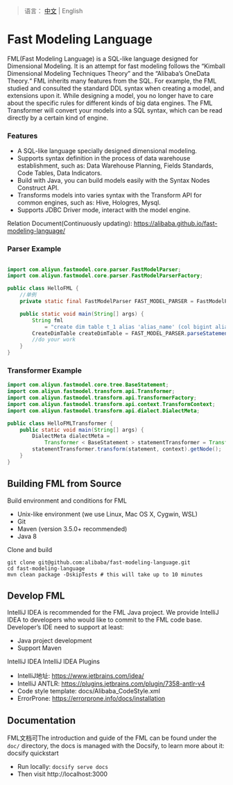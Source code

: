 > 语言： [中文](https://alibaba.github.io/fast-modeling-language/) | English

# Fast Modeling Language

FML(Fast Modeling Language) is a SQL-like language designed for Dimensional Modeling. It is an attempt for fast modeling follows the “Kimball
Dimensional Modeling Techniques Theory” and the “Alibaba’s OneData Theory.“ FML inherits many features from the SQL. For example, the FML studied and
consulted the standard DDL syntax when creating a model, and extensions upon it. While designing a model, you no longer have to care about the
specific rules for different kinds of big data engines. The FML Transformer will convert your models into a SQL syntax, which can be read directly by
a certain kind of engine.

### Features

- A SQL-like language specially designed dimensional modeling.
- Supports syntax definition in the process of data warehouse establishment, such as: Data Warehouse Planning, Fields Standards, Code Tables, Data
  Indicators.
- Build with Java, you can build models easily with the Syntax Nodes Construct API.
- Transforms models into varies syntax with the Transform API for common engines, such as: Hive, Hologres, Mysql.
- Supports JDBC Driver mode, interact with the model engine.

Relation Document(Continuously updating): https://alibaba.github.io/fast-modeling-language/

### Parser Example

```java

import com.aliyun.fastmodel.core.parser.FastModelParser;
import com.aliyun.fastmodel.core.parser.FastModelParserFactory;

public class HelloFML {
    //单例
    private static final FastModelParser FAST_MODEL_PARSER = FastModelParserFactory.getInstance().get();

    public static void main(String[] args) {
        String fml
            = "create dim table t_1 alias 'alias_name' (col bigint alias 'alias_name' comment 'col_comment') comment 'comment';";
        CreateDimTable createDimTable = FAST_MODEL_PARSER.parseStatement(fml);
        //do your work
    }
}

```

### Transformer Example

```java
import com.aliyun.fastmodel.core.tree.BaseStatement;
import com.aliyun.fastmodel.transform.api.Transformer;
import com.aliyun.fastmodel.transform.api.TransformerFactory;
import com.aliyun.fastmodel.transform.api.context.TransformContext;
import com.aliyun.fastmodel.transform.api.dialect.DialectMeta;

public class HelloFMLTransformer {
    public static void main(String[] args) {
        DialectMeta dialectMeta =
            Transformer < BaseStatement > statementTransformer = TransformerFactory.getInstance().get(dialectMeta);
        statementTransformer.transform(statement, context).getNode();
    }
}
```

## Building FML from Source

Build environment and conditions for FML

- Unix-like environment (we use Linux, Mac OS X, Cygwin, WSL)
- Git
- Maven (version 3.5.0+ recommended)
- Java 8

Clone and build

```Shell
git clone git@github.com:alibaba/fast-modeling-language.git
cd fast-modeling-language
mvn clean package -DskipTests # this will take up to 10 minutes
```

## Develop FML

IntelliJ IDEA is recommended for the FML Java project. We provide IntelliJ IDEA to developers who would like to commit to the FML code base.
Developer’s IDE need to support at least:

- Java project development
- Support Maven

IntelliJ IDEA IntelliJ IDEA Plugins

- IntelliJ地址: https://www.jetbrains.com/idea/
- IntelliJ ANTLR: https://plugins.jetbrains.com/plugin/7358-antlr-v4
- Code style template: docs/Alibaba_CodeStyle.xml
- ErrorProne: https://errorprone.info/docs/installation

## Documentation

FML文档可The introduction and guide of the FML can be found under the `doc/` directory, the docs is managed with the Docsify, to learn more about it: docsify quickstart

- Run locally: `docsify serve docs`
- Then visit http://localhost:3000

